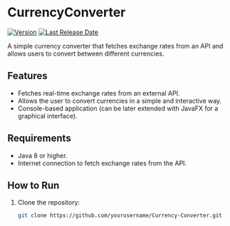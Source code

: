 
# CurrencyConverter
[![Version](https://img.shields.io/badge/version-1.0.0-blue.svg)](https://github.com/user/repo/releases)
[![Last Release Date](https://img.shields.io/github/release-date/user/repo.svg)](https://github.com/JosueVazqJim/CurrencyConverter/releases)

A simple currency converter that fetches exchange rates from an API and allows users to convert between different currencies.

## Features

- Fetches real-time exchange rates from an external API.
- Allows the user to convert currencies in a simple and interactive way.
- Console-based application (can be later extended with JavaFX for a graphical interface).

## Requirements

- Java 8 or higher.
- Internet connection to fetch exchange rates from the API.

## How to Run

1. Clone the repository:
   ```bash
   git clone https://github.com/yourusername/Currency-Converter.git
